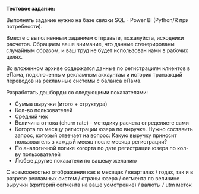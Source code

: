 **Тестовое задание:**

Выполнять задание нужно на базе связки SQL - Power BI (Python/R при потребности).

Вместе с выполненным заданием отправьте, пожалуйста, исходники расчетов.
Обращаем ваше внимание, что данные сгенерированы случайным образом, и ваш труд не будет использован нами в рабочих целях.

Во вложенном архиве содержатся данные по регистрациям клиентов в еЛама, подключенным рекламным аккаунтам и история транзакций переводов на рекламные системы с баланса еЛама.

Разработать дэшборды со следующими показателями:

- Сумма выручки (итого + структура)
- Кол-во пользователей
- Средний чек
- Величина оттока (churn rate) - методику расчета определяете сами
- Когорта по месяцу регистрации юзера по выручке. Нужно составить запрос, который отвечает на вопрос: Какую выручку приносит пользователь в каждый месяц после месяца регистрации?
- По аналогичной логике когорта по дате регистрации юзера по кол-ву пользователей
- Любые другие показатели по вашему желанию

С возможностью отображения как в месяцах / кварталах / годах, так и в разрезе рекламных систем / страны юзера / сегмента по величине выручки (критерий сегмента на ваше усмотрение) / валюты / utm меток

